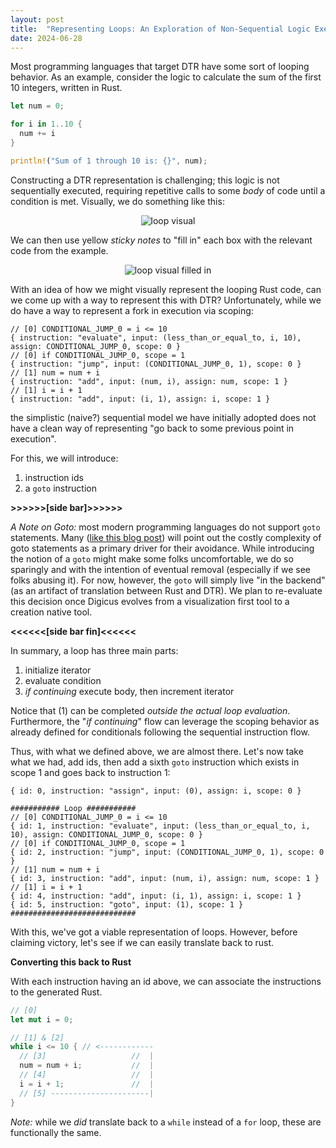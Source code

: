 ```yaml
---
layout: post
title:  "Representing Loops: An Exploration of Non-Sequential Logic Execution"
date: 2024-06-28
---
```


Most programming languages that target DTR have some sort of looping behavior. As an example, consider the logic to calculate the sum of the first 10 integers, written in Rust.

```rust
let num = 0;

for i in 1..10 {
  num += i
}

println!("Sum of 1 through 10 is: {}", num);
```

Constructing a DTR representation is challenging; this logic is not sequentially executed, requiring repetitive calls to some _body_ of code until a condition is met. Visually, we do something like this:

<div style="text-align:center">
  <img src="../../../images/loop_visual.png" alt="loop visual"/>
</div>

We can then use yellow _sticky notes_ to "fill in" each box with the relevant code from the example.

<div style="text-align:center">
  <img src="../../../images/loop_visual_filled_in.png" alt="loop visual filled in"/>
</div>

With an idea of how we might visually represent the looping Rust code, can we come up with a way to represent this with DTR? Unfortunately, while we do have a way to represent a fork in execution via scoping:

```
// [0] CONDITIONAL_JUMP_0 = i <= 10
{ instruction: "evaluate", input: (less_than_or_equal_to, i, 10), assign: CONDITIONAL_JUMP_0, scope: 0 }
// [0] if CONDITIONAL_JUMP_0, scope = 1
{ instruction: "jump", input: (CONDITIONAL_JUMP_0, 1), scope: 0 }
// [1] num = num + i
{ instruction: "add", input: (num, i), assign: num, scope: 1 }
// [1] i = i + 1
{ instruction: "add", input: (i, 1), assign: i, scope: 1 }
```

the simplistic (naive?) sequential model we have initially adopted does not have a clean way of representing "go back to some previous point in execution". 

For this, we will introduce:

1. instruction ids
2. a `goto` instruction

**>>>>>>[side bar]>>>>>>**

*A Note on Goto:* most modern programming languages do not support `goto` statements. Many ([like this blog post](https://craftofcoding.wordpress.com/2022/03/28/ever-wondered-why-goto-is-considered-harmful/)) will point out the costly complexity of goto statements as a primary driver for their avoidance. While introducing the notion of a `goto` might make some folks uncomfortable, we do so sparingly and with the intention of eventual removal (especially if we see folks abusing it). For now, however, the `goto` will simply live "in the backend" (as an artifact of translation between Rust and DTR). We plan to re-evaluate this decision once Digicus evolves from a visualization first tool to a creation native tool.

**<<<<<<[side bar fin]<<<<<<**

In summary, a loop has three main parts:

1. initialize iterator
2. evaluate condition
3. _if continuing_ execute body, then increment iterator

Notice that (1) can be completed _outside the actual loop evaluation_. Furthermore, the "_if continuing_" flow can leverage the scoping behavior as already defined for conditionals following the sequential instruction flow. 

Thus, with what we defined above, we are almost there. Let's now take what we had, add ids, then add a sixth `goto` instruction which exists in scope 1 and goes back to instruction 1:

```
{ id: 0, instruction: "assign", input: (0), assign: i, scope: 0 }

########### Loop ###########
// [0] CONDITIONAL_JUMP_0 = i <= 10
{ id: 1, instruction: "evaluate", input: (less_than_or_equal_to, i, 10), assign: CONDITIONAL_JUMP_0, scope: 0 }
// [0] if CONDITIONAL_JUMP_0, scope = 1
{ id: 2, instruction: "jump", input: (CONDITIONAL_JUMP_0, 1), scope: 0 }
// [1] num = num + i
{ id: 3, instruction: "add", input: (num, i), assign: num, scope: 1 }
// [1] i = i + 1
{ id: 4, instruction: "add", input: (i, 1), assign: i, scope: 1 }
{ id: 5, instruction: "goto", input: (1), scope: 1 }
############################
```

With this, we've got a viable representation of loops. However, before claiming victory, let's see if we can easily translate back to rust.

**Converting this back to Rust**

With each instruction having an id above, we can associate the instructions to the generated Rust.

```rust
// [0]
let mut i = 0;

// [1] & [2]                
while i <= 10 { // <------------
  // [3]                   //  |
  num = num + i;           //  |
  // [4]                   //  |
  i = i + 1;               //  |
  // [5] ----------------------|
}
```

*Note:* while we _did_ translate back to a `while` instead of a `for` loop, these are functionally the same.


